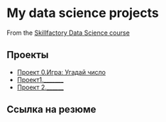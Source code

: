 # My data science projects
From the [Skillfactory Data Science course](https://skillfactory.ru/data-scientist)

## Проекты 
* [Проект 0.Игра: Угадай число](https://github.com/AlevtinaB/SF_res/tree/master/project_0)
* [Проект1._______](_____)
* [Проект 2.______](_____)

## Ссылка на резюме
